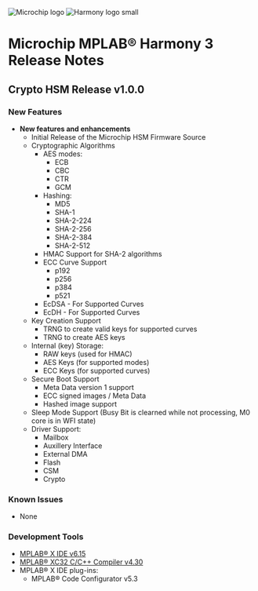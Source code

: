 ﻿![Microchip logo](https://raw.githubusercontent.com/wiki/Microchip-MPLAB-Harmony/Microchip-MPLAB-Harmony.github.io/images/microchip_logo.png)
![Harmony logo small](https://raw.githubusercontent.com/wiki/Microchip-MPLAB-Harmony/Microchip-MPLAB-Harmony.github.io/images/microchip_mplab_harmony_logo_small.png)

# Microchip MPLAB® Harmony 3 Release Notes
## Crypto HSM  Release v1.0.0
### New Features
- **New features and enhancements**
	- Initial Release of the Microchip HSM Firmware Source
	- Cryptographic Algorithms
		- AES modes:
			- ECB
			- CBC
			- CTR
			- GCM
		- Hashing:
			- MD5
			- SHA-1
			- SHA-2-224
			- SHA-2-256
			- SHA-2-384
			- SHA-2-512
		- HMAC Support for SHA-2 algorithms
		- ECC Curve Support
			- p192
			- p256
			- p384
			- p521
		- EcDSA - For Supported Curves
		- EcDH - For Supported Curves
	- Key Creation Support
		- TRNG to create valid keys for supported curves
		- TRNG to create AES keys
	- Internal (key) Storage:
		- RAW keys (used for HMAC)
		- AES Keys (for supported modes)
		- ECC Keys (for supported curves)
	- Secure Boot Support
		- Meta Data version 1 support
		- ECC signed images / Meta Data
		- Hashed image support
	- Sleep Mode Support (Busy Bit is clearned while not processing, M0 core is in WFI state)
	- Driver Support:
		- Mailbox
		- Auxillery Interface
		- External DMA
		- Flash
		- CSM
		- Crypto
		

### Known Issues
- None

### Development Tools
- [MPLAB® X IDE v6.15 ](https://www.microchip.com/mplab/mplab-x-ide)
- [MPLAB® XC32 C/C++ Compiler v4.30](https://www.microchip.com/mplab/compilers)
- MPLAB® X IDE plug-ins:
    - MPLAB® Code Configurator v5.3
	